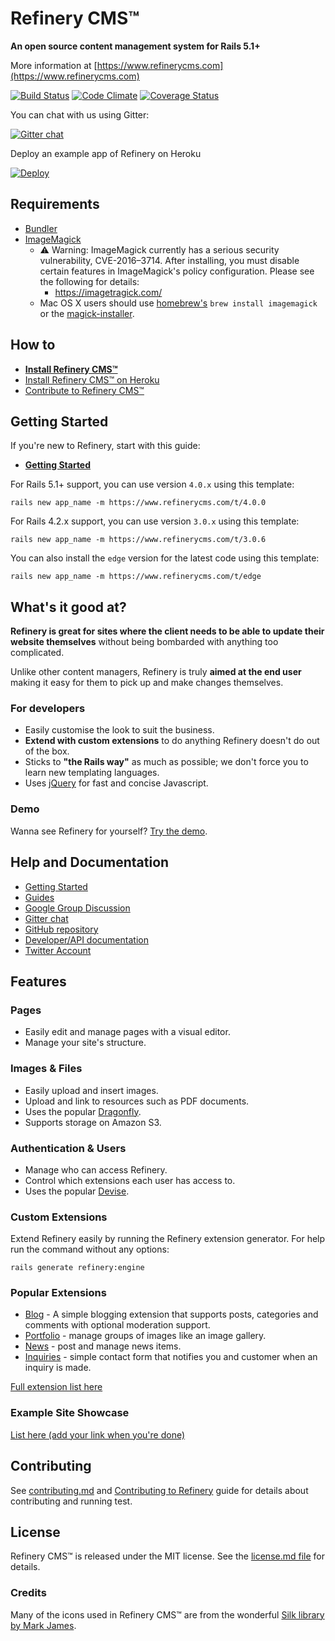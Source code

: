 # Refinery CMS™

__An open source content management system for Rails 5.1+__

More information at [https://www.refinerycms.com](https://www.refinerycms.com)

[![Build Status](https://travis-ci.org/refinery/refinerycms.svg?branch=master)](https://travis-ci.org/refinery/refinerycms)  [![Code Climate](https://codeclimate.com/github/refinery/refinerycms.svg)](https://codeclimate.com/github/refinery/refinerycms)  [![Coverage Status](https://img.shields.io/coveralls/refinery/refinerycms.svg)](https://coveralls.io/r/refinery/refinerycms?branch=master)

You can chat with us using Gitter:

[![Gitter chat](https://badges.gitter.im/refinery/refinerycms.svg)](https://gitter.im/refinery/refinerycms)


Deploy an example app of Refinery on Heroku

[![Deploy](https://www.herokucdn.com/deploy/button.svg)](https://heroku.com/deploy?template=https://github.com/refinery/refinery-example-app)


## Requirements

* [Bundler](http://gembundler.com)
* [ImageMagick](http://www.imagemagick.org/script/install-source.php)
  * :warning: Warning: ImageMagick currently has a serious security vulnerability, CVE-2016–3714. After installing, you must disable certain features in ImageMagick's policy configuration. Please see the following for details:
    * https://imagetragick.com/
  * Mac OS X users should use [homebrew's](https://github.com/mxcl/homebrew/wiki/installation) `brew install imagemagick` or the [magick-installer](https://github.com/maddox/magick-installer).

## How to

* __[Install Refinery CMS™](https://www.refinerycms.com/download)__
* [Install Refinery CMS™ on Heroku](https://www.refinerycms.com/guides/heroku)
* [Contribute to Refinery CMS™](readme.md#contributing)

## Getting Started

If you're new to Refinery, start with this guide:

* __[Getting Started](https://www.refinerycms.com/guides/getting-started)__

For Rails 5.1+ support, you can use version `4.0.x` using this template:

    rails new app_name -m https://www.refinerycms.com/t/4.0.0

For Rails 4.2.x support, you can use version `3.0.x` using this template:

    rails new app_name -m https://www.refinerycms.com/t/3.0.6

You can also install the `edge` version for the latest code using this template:

    rails new app_name -m https://www.refinerycms.com/t/edge

## What's it good at?

__Refinery is great for sites where the client needs to be able to update their website themselves__ without being bombarded with anything too complicated.

Unlike other content managers, Refinery is truly __aimed at the end user__ making it easy for them to pick up and make changes themselves.

### For developers

* Easily customise the look to suit the business.
* __Extend with custom extensions__ to do anything Refinery doesn't do out of the box.
* Sticks to __"the Rails way"__ as much as possible; we don't force you to learn new templating languages.
* Uses [jQuery](http://jquery.com/) for fast and concise Javascript.

### Demo

Wanna see Refinery for yourself? [Try the demo](http://demo.refinerycms.com/refinery).

## Help and Documentation

* [Getting Started](https://www.refinerycms.com/guides/getting-started)
* [Guides](https://www.refinerycms.com/guides)
* [Google Group Discussion](https://groups.google.com/forum/#!forum/refinery-cms)
* [Gitter chat](https://gitter.im/refinery/refinerycms)
* [GitHub repository](https://github.com/refinery/refinerycms)
* [Developer/API documentation](http://rubydoc.info/github/refinery/refinerycms)
* [Twitter Account](https://twitter.com/refinerycms)

## Features

### Pages

* Easily edit and manage pages with a visual editor.
* Manage your site's structure.

### Images & Files

* Easily upload and insert images.
* Upload and link to resources such as PDF documents.
* Uses the popular [Dragonfly](https://github.com/markevans/dragonfly).
* Supports storage on Amazon S3.

### Authentication & Users

* Manage who can access Refinery.
* Control which extensions each user has access to.
* Uses the popular [Devise](https://github.com/plataformatec/devise).

### Custom Extensions

Extend Refinery easily by running the Refinery extension generator.
For help run the command without any options:

    rails generate refinery:engine

### Popular Extensions

* [Blog](https://github.com/refinery/refinerycms-blog) - A simple blogging extension that supports posts, categories and comments with optional moderation support.
* [Portfolio](https://github.com/refinery/refinerycms-portfolio) - manage groups of images like an image gallery.
* [News](https://github.com/refinery/refinerycms-news) - post and manage news items.
* [Inquiries](https://github.com/refinery/refinerycms-inquiries) - simple contact form that notifies you and customer when an inquiry is made.

[Full extension list here](https://www.refinerycms.com/extensions)

### Example Site Showcase

[List here (add your link when you're done)](https://github.com/refinery/refinerycms/wiki/Example-Site-Showcase)

## Contributing

See [contributing.md](contributing.md)
and [Contributing to Refinery](https://www.refinerycms.com/guides/contributing-to-refinery)
guide for details about contributing and running test.

## License

Refinery CMS™ is released under the MIT license. See the [license.md file](license.md#readme) for details.

### Credits

Many of the icons used in Refinery CMS™ are from the wonderful [Silk library by Mark James](http://www.famfamfam.com/lab/icons/silk/).
